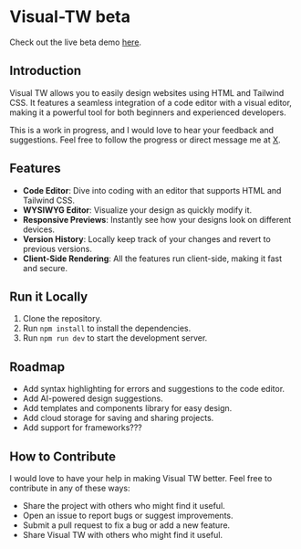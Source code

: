 # Visual-TW beta

Check out the live beta demo [here](https://visual-tw.alwurts.com/).

## Introduction

Visual TW allows you to easily design websites using HTML and Tailwind CSS. It features a seamless integration of a code editor with a visual editor, making it a powerful tool for both beginners and experienced developers.

This is a work in progress, and I would love to hear your feedback and suggestions. Feel free to follow the progress or direct message me at [X](https://twitter.com/Alwurts).

## Features

- **Code Editor**: Dive into coding with an editor that supports HTML and Tailwind CSS.
- **WYSIWYG Editor**: Visualize your design as quickly modify it.
- **Responsive Previews**: Instantly see how your designs look on different devices.
- **Version History**: Locally keep track of your changes and revert to previous versions.
- **Client-Side Rendering**: All the features run client-side, making it fast and secure.

## Run it Locally

1. Clone the repository.
2. Run `npm install` to install the dependencies.
3. Run `npm run dev` to start the development server.

## Roadmap

- Add syntax highlighting for errors and suggestions to the code editor.
- Add AI-powered design suggestions.
- Add templates and components library for easy design.
- Add cloud storage for saving and sharing projects.
- Add support for frameworks???

## How to Contribute

I would love to have your help in making Visual TW better. Feel free to contribute in any of these ways:

- Share the project with others who might find it useful.
- Open an issue to report bugs or suggest improvements.
- Submit a pull request to fix a bug or add a new feature.
- Share Visual TW with others who might find it useful.
